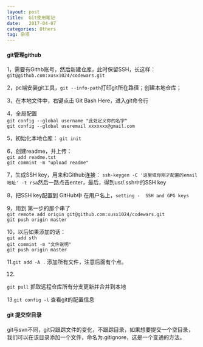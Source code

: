 ```yaml
---
layout: post
title:  Git使用笔记
date:   2017-04-07
categories: Others
tag: 杂项
---
```

 

#### git管理github ####

1，需要有Githb账号，然后新建仓库，此时保留SSH，长这样：`git@github.com:xusx1024/codewars.git`

2，pc端安装git工具，`git --info-path`打印git所在路径；创建本地仓库；

3，在本地文件中，右键点击 Git Bash Here，进入git命令行

4，全局配置 <br>
	`git config --global username "此处定义你的名字" `<br>
	`git config --global useremail xxxxxxx@gmail.com`

5，初始化本地仓库：
	`git init `

6，创建readme，并上传：<br>
	`git add readme.txt`<br>
	`git commint -m "upload readme"`<br>

7，生成SSH key，用来和Github连接：
	`ssh-keygen -C '这里填你刚才配置的email地址' -t rsa`然后一路点击enter，最后，得到usr/.ssh中的SSH key

8，把SSH key配置到 GitHub中
	在用户名上，`setting -  SSH and GPG keys`

9，用到 第一步的那个串了<br>
	`git remote add origin git@github.com:xusx1024/codewars.git`<br>
	`git push origin master`<br>
 
	
10，以后如果添加的话：<br>
	`git add sth`<br>
	`git commint -m "文件说明"`<br>
	`git push origin master`<br>

11.`git add -A .`
添加所有文件，注意后面有个点。

12.
`git pull`  抓取远程仓库所有分支更新并合并到本地

13.`git config -l` 查看git的配置信息



#### git 提交空目录 ####

git与svn不同，git只跟踪文件的变化，不跟踪目录，如果想要提交一个空目录，我们可以在该目录添加一个文件，命名为.gitignore，这是一个变通的方法。

 